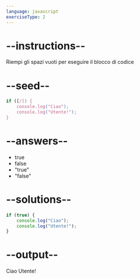 ```yaml
---
language: javascript
exerciseType: 2
---
```


# --instructions--

Riempi gli spazi vuoti per eseguire il blocco di codice

# --seed--

```javascript
if ([/]) {
    console.log("Ciao");
    console.log("Utente!");
}
```

# --answers--

- true
- false
- "true"
- "false"

# --solutions--

```javascript
if (true) {
    console.log("Ciao");
    console.log("Utente!");
}
```

# --output--

Ciao
Utente!
